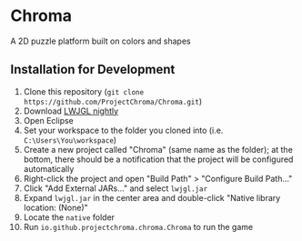 # Chroma
A 2D puzzle platform built on colors and shapes

## Installation for Development

1. Clone this repository (`git clone https://github.com/ProjectChroma/Chroma.git`)
2. Download [LWJGL nightly](https://www.lwjgl.org/download)
3. Open Eclipse
4. Set your workspace to the folder you cloned into (i.e. `C:\Users\You\workspace`)
5. Create a new project called "Chroma" (same name as the folder); at the bottom, there should be a notification that the project will be configured automatically
6. Right-click the project and open "Build Path" > "Configure Build Path..."
7. Click "Add External JARs..." and select `lwjgl.jar`
8. Expand `lwjgl.jar` in the center area and double-click "Native library location: (None)"
9. Locate the `native` folder
10. Run `io.github.projectchroma.chroma.Chroma` to run the game
